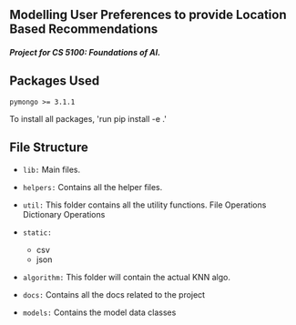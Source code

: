 ## Modelling User Preferences to provide Location Based Recommendations 

##### Project for CS 5100: Foundations of AI.



## Packages Used

`pymongo >= 3.1.1`

To install all packages, 'run pip install -e .'

## File Structure

- `lib:` 
    Main files.
    
- `helpers:`
    Contains all the helper files.

- `util:`
    This folder contains all the utility functions.
    File Operations
    Dictionary Operations
    
- `static:`
    - csv
    - json
    
- `algorithm:`
    This folder will contain the actual KNN algo.

- `docs:`
    Contains all the docs related to the project
    
- `models:`
    Contains the model data classes
    
